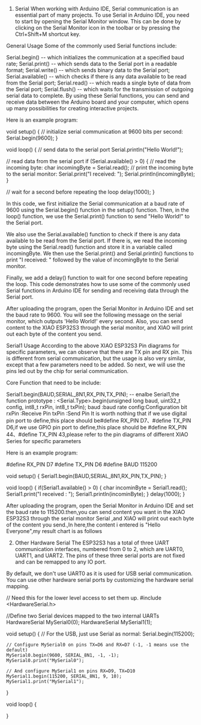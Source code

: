 1) Serial
When working with Arduino IDE, Serial communication is an essential part of many projects. To use Serial in Arduino IDE, you need to start by opening the Serial Monitor window. This can be done by clicking on the Serial Monitor icon in the toolbar or by pressing the Ctrl+Shift+M shortcut key.

General Usage
Some of the commonly used Serial functions include:

Serial.begin() -- which initializes the communication at a specified baud rate;
Serial.print() -- which sends data to the Serial port in a readable format;
Serial.write() -- which sends binary data to the Serial port;
Serial.available() -- which checks if there is any data available to be read from the Serial port;
Serial.read() -- which reads a single byte of data from the Serial port;
Serial.flush() -- which waits for the transmission of outgoing serial data to complete.
By using these Serial functions, you can send and receive data between the Arduino board and your computer, which opens up many possibilities for creating interactive projects.

Here is an example program:

void setup() {
  // initialize serial communication at 9600 bits per second:
  Serial.begin(9600);
}

void loop() {
  // send data to the serial port
  Serial.println("Hello World!");

  // read data from the serial port
  if (Serial.available() > 0) {
    // read the incoming byte:
    char incomingByte = Serial.read();
    // print the incoming byte to the serial monitor:
    Serial.print("I received: ");
    Serial.println(incomingByte);
  }
  
  // wait for a second before repeating the loop
  delay(1000);
}

In this code, we first initialize the Serial communication at a baud rate of 9600 using the Serial.begin() function in the setup() function. Then, in the loop() function, we use the Serial.print() function to send "Hello World!" to the Serial port.

We also use the Serial.available() function to check if there is any data available to be read from the Serial port. If there is, we read the incoming byte using the Serial.read() function and store it in a variable called incomingByte. We then use the Serial.print() and Serial.println() functions to print "I received: " followed by the value of incomingByte to the Serial monitor.

Finally, we add a delay() function to wait for one second before repeating the loop. This code demonstrates how to use some of the commonly used Serial functions in Arduino IDE for sending and receiving data through the Serial port.

After uploading the program, open the Serial Monitor in Arduino IDE and set the baud rate to 9600. You will see the following message on the serial monitor, which outputs 'Hello World!' every second. Also, you can send content to the XIAO ESP32S3 through the serial monitor, and XIAO will print out each byte of the content you send.


Serial1 Usage
According to the above XIAO ESP32S3 Pin diagrams for specific parameters, we can observe that there are TX pin and RX pin. This is different from serial communication, but the usage is also very similar, except that a few parameters need to be added. So next, we will use the pins led out by the chip for serial communication.

Core Function that need to be include:

Serial1.begin(BAUD,SERIAL_8N1,RX_PIN,TX_PIN); -- enalbe Serial1,the function prototype : <Serial.Type>.begin(unsigned long baud, uint32_t config, int8_t rxPin, int8_t txPin);
baud :baud rate
config:Configuration bit
rxPin :Receive Pin
txPin :Send Pin
It is worth nothing that if we use digital pin port to define,this place should be#define RX_PIN D7、#define TX_PIN D6,if we use GPIO pin port to define,this place should be #define RX_PIN 44、#define TX_PIN 43,please refer to the pin diagrams of different XIAO Series for specific parameters

Here is an example program:

#define RX_PIN D7
#define TX_PIN D6
#define BAUD 115200

void setup() {
    Serial1.begin(BAUD,SERIAL_8N1,RX_PIN,TX_PIN);
}
 
void loop() {
  if(Serial1.available() > 0)
  {
    char incominByte = Serial1.read();
    Serial1.print("I received : ");
    Serial1.println(incominByte);
  }
  delay(1000);
}

After uploading the program, open the Serial Monitor in Arduino IDE and set the baud rate to 115200.then,you can send content you want in the XIAO ESP32S3 through the serial monitor Serial ,and XIAO will print out each byte of the content you send.,In here,the content i entered is "Hello Everyone",my result chart is as follows



2) Other Hardware Serial
The ESP32S3 has a total of three UART communication interfaces, numbered from 0 to 2, which are UART0, UART1, and UART2. The pins of these three serial ports are not fixed and can be remapped to any IO port.

By default, we don't use UART0 as it is used for USB serial communication. You can use other hardware serial ports by customizing the hardware serial mapping.

// Need this for the lower level access to set them up.
#include <HardwareSerial.h>

//Define two Serial devices mapped to the two internal UARTs
HardwareSerial MySerial0(0);
HardwareSerial MySerial1(1);

void setup()
{
    // For the USB, just use Serial as normal:
    Serial.begin(115200);

    // Configure MySerial0 on pins TX=D6 and RX=D7 (-1, -1 means use the default)
    MySerial0.begin(9600, SERIAL_8N1, -1, -1);
    MySerial0.print("MySerial0");

    // And configure MySerial1 on pins RX=D9, TX=D10
    MySerial1.begin(115200, SERIAL_8N1, 9, 10);
    MySerial1.print("MySerial1");
}

void loop()
{

}



